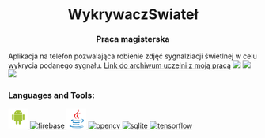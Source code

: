 <h1 align="center">WykrywaczSwiateł</h1>
<h3 align="center">Praca magisterska</h3>

<p align="left">
  Aplikacja na telefon pozwalająca robienie zdjęć sygnalziacji świetlnej w celu wykrycia podanego sygnału.
  <a href=https://apd.pbs.edu.pl/diplomas/26846/>Link do archiwum uczelni z moją pracą</a>
  <img src="https://i.pinimg.com/736x/09/b1/8e/09b18e4f69d4a3fa4614cd696afe1d8c.jpg">
  <img src="https://i.pinimg.com/736x/df/50/94/df5094fc95a4e1cd4ce30d6dd455e175.jpg">
  <img src="https://i.pinimg.com/736x/f3/ff/5a/f3ff5a405447e8d5f2945905fb1f926f.jpg">
</p>

<h3 align="left">Languages and Tools:</h3>
<p align="left"> <a href="https://developer.android.com" target="_blank" rel="noreferrer"> <img src="https://raw.githubusercontent.com/devicons/devicon/master/icons/android/android-original-wordmark.svg" alt="android" width="40" height="40"/> </a> <a href="https://firebase.google.com/" target="_blank" rel="noreferrer"> <img src="https://www.vectorlogo.zone/logos/firebase/firebase-icon.svg" alt="firebase" width="40" height="40"/> </a> <a href="https://www.java.com" target="_blank" rel="noreferrer"> <img src="https://raw.githubusercontent.com/devicons/devicon/master/icons/java/java-original.svg" alt="java" width="40" height="40"/> </a> <a href="https://opencv.org/" target="_blank" rel="noreferrer"> <img src="https://www.vectorlogo.zone/logos/opencv/opencv-icon.svg" alt="opencv" width="40" height="40"/> </a> <a href="https://www.sqlite.org/" target="_blank" rel="noreferrer"> <img src="https://www.vectorlogo.zone/logos/sqlite/sqlite-icon.svg" alt="sqlite" width="40" height="40"/> </a> <a href="https://www.tensorflow.org" target="_blank" rel="noreferrer"> <img src="https://www.vectorlogo.zone/logos/tensorflow/tensorflow-icon.svg" alt="tensorflow" width="40" height="40"/> </a> </p>
